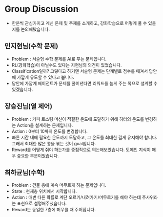 # Group Discussion

- 한분씩 관심가지고 계신 문제 및 주제를 소개하고, 강화학습으로 어떻게 풀 수 있을지를 논의해봤습니다.

## 민지현님(수학 문제)
- Problem : 서술형 수학 문제를 AI로 푸는 문제입니다.
- RL(강화학습)이 아닐수도 있다는 지현님의 의견이 있었습니다.
- Classification일까? 그렇다고 하기엔 서술형 문제는 단계별로 점수를 매겨서 답안에 가깝게 유도할 수 있다고 봅니다.
- 답안에 가깝게 에이전트가 문제를 풀어낸다면 리워드를 높게 주는 쪽으로 설계할 수 있겠습니다.

## 장승진님(열 제어)
- Problem : 커피 로스팅 머신이 적절한 온도에 도달하기 위해 히터의 온도를 변경하는 Action을 설계하는 문제입니다.
- Action : 0부터 10까지 온도를 변경합니다.
- 빠른 시간 내에 필요한 온도까지 도달하고, 그 온도를 최대한 길게 유지해야 합니다. 그래서 최대한 많은 콩을 볶는 것이 goal입니다.
- Reward를 어떻게 줘야 하는가를 중점적으로 의논해보았습니다. 도메인 지식이 매우 중요한 부분이었습니다.

## 최하균님(수학)
- Problem : 건물 층에 계속 머무르게 하는 문제입니다.
- State : 현재층 위치에서 시작합니다.
- Action : 매번 다른 확률로 계단 오르기/내려가기/머무르기를 해야 하는데 주사위라는 표현으로 설명해주셨습니다.
- Reward는 동일한 7층에 머무를 때 주어집니다.
